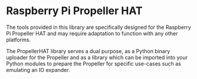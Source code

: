 Raspberry Pi Propeller HAT
==========================

The tools provided in this library are specifically designed
for the Raspberry Pi Propeller HAT and may require adaptation
to function with any other platforms.

The PropellerHAT library serves a dual purpose, as a Python
binary uploader for the Propeller and as a library which can
be imported into your Python modules to prepare the Propeller for
specific use-cases such as emulating an IO expander.
